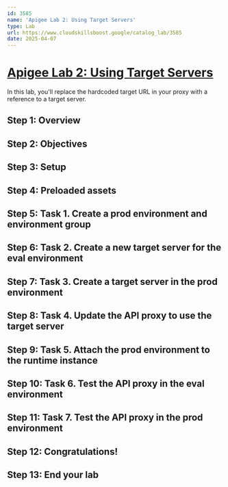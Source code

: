 ```yaml
---
id: 3585
name: 'Apigee Lab 2: Using Target Servers'
type: Lab
url: https://www.cloudskillsboost.google/catalog_lab/3585
date: 2025-04-07
---
```


# [Apigee Lab 2: Using Target Servers](https://www.cloudskillsboost.google/catalog_lab/3585)

In this lab, you'll replace the hardcoded target URL in your proxy with a reference to a target server.

## Step 1: Overview

## Step 2: Objectives

## Step 3: Setup

## Step 4: Preloaded assets

## Step 5: Task 1. Create a prod environment and environment group

## Step 6: Task 2. Create a new target server for the eval environment

## Step 7: Task 3. Create a target server in the prod environment

## Step 8: Task 4. Update the API proxy to use the target server

## Step 9: Task 5. Attach the prod environment to the runtime instance

## Step 10: Task 6. Test the API proxy in the eval environment

## Step 11: Task 7. Test the API proxy in the prod environment

## Step 12: Congratulations!

## Step 13: End your lab
